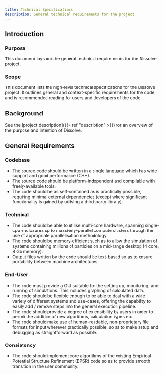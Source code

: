 ```yaml
---
title: Technical Specifications
description: General technical requirements for the project
---
```


## Introduction

### Purpose
This document lays out the general technical requirements for the Dissolve project.

### Scope
This document lists the high-level technical specifications for the Dissolve project. It outlines general and context-specific requirements for the code, and is recommended reading for users and developers of the code.

## Background

See the [project description]({{< ref "description" >}}) for an overview of the purpose and intention of Dissolve.

## General Requirements

### Codebase

- The source code should be written in a single language which has wide support and good performance (C++).
- The source code should be platform-independent and compilable with freely-available tools.
- The code should be as self-contained as is practically possible, requiring minimal external dependencies (except where significant functionality is gained by utilising a third-party library).

### Technical

- The code should be able to utilise multi-core hardware, spanning single-cpu enclosures up to massively-parallel compute clusters through the use of appropriate parallelisation methodology.
- The code should be memory-efficient such as to allow the simulation of systems containing millions of particles on a mid-range desktop (4 core, 8 Gb memory).
- Output files written by the code should be text-based so as to ensure portability between machine architectures.

### End-User
- The code must provide a GUI suitable for the setting up, monitoring, and running of simulations. This includes graphing of calculated data.
- The code should be flexible enough to be able to deal with a wide variety of different systems and use-cases, offering the capability to easily add / remove steps into the general execution pipeline.
- The code should provide a degree of extensibility by users in order to permit the addition of new algorithms, calculation types etc.
- The code should make use of human-readable, non-proprietary file formats for input wherever practically possible, so as to make setup and debugging as straightforward as possible.

### Consistency
- The code should implement core algorithms of the existing Empirical Potential Structure Refinement (EPSR) code so as to provide smooth transition in the user community.
